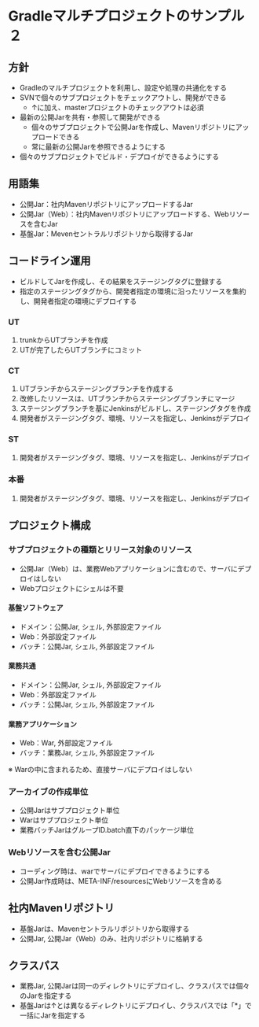 # Gradleマルチプロジェクトのサンプル２

## 方針
* Gradleのマルチプロジェクトを利用し、設定や処理の共通化をする
* SVNで個々のサブプロジェクトをチェックアウトし、開発ができる
  * ↑に加え、masterプロジェクトのチェックアウトは必須
* 最新の公開Jarを共有・参照して開発ができる
  * 個々のサブプロジェクトで公開Jarを作成し、Mavenリポジトリにアップロードできる
  * 常に最新の公開Jarを参照できるようにする
* 個々のサブプロジェクトでビルド・デプロイができるようにする

## 用語集
* 公開Jar：社内MavenリポジトリにアップロードするJar
* 公開Jar（Web）：社内Mavenリポジトリにアップロードする、Webリソースを含むJar
* 基盤Jar：Mevenセントラルリポジトリから取得するJar

## コードライン運用
* ビルドしてJarを作成し、その結果をステージングタグに登録する
* 指定のステージングタグから、開発者指定の環境に沿ったリソースを集約し、開発者指定の環境にデプロイする

### UT
1. trunkからUTブランチを作成
1. UTが完了したらUTブランチにコミット

### CT
1. UTブランチからステージングブランチを作成する
1. 改修したリソースは、UTブランチからステージングブランチにマージ
1. ステージングブランチを基にJenkinsがビルドし、ステージングタグを作成
1. 開発者がステージングタグ、環境、リソースを指定し、Jenkinsがデプロイ

### ST
1. 開発者がステージングタグ、環境、リソースを指定し、Jenkinsがデプロイ

### 本番
1. 開発者がステージングタグ、環境、リソースを指定し、Jenkinsがデプロイ

## プロジェクト構成
### サブプロジェクトの種類とリリース対象のリソース
* 公開Jar（Web）は、業務Webアプリケーションに含むので、サーバにデプロイはしない
* Webプロジェクトにシェルは不要

#### 基盤ソフトウェア
* ドメイン：公開Jar, シェル, 外部設定ファイル
* Web：外部設定ファイル
* バッチ：公開Jar, シェル, 外部設定ファイル

#### 業務共通
* ドメイン：公開Jar, シェル, 外部設定ファイル
* Web：外部設定ファイル
* バッチ：公開Jar, シェル, 外部設定ファイル

#### 業務アプリケーション
* Web：War, 外部設定ファイル
* バッチ：業務Jar, シェル, 外部設定ファイル

※ Warの中に含まれるため、直接サーバにデプロイはしない

### アーカイブの作成単位
* 公開Jarはサブプロジェクト単位
* Warはサブプロジェクト単位
* 業務バッチJarはグループID.batch直下のパッケージ単位

### Webリソースを含む公開Jar
* コーディング時は、warでサーバにデプロイできるようにする
* 公開Jar作成時は、META-INF/resourcesにWebリソースを含める

## 社内Mavenリポジトリ
* 基盤Jarは、Mavenセントラルリポジトリから取得する
* 公開Jar, 公開Jar（Web）のみ、社内リポジトリに格納する

## クラスパス
* 業務Jar, 公開Jarは同一のディレクトリにデプロイし、クラスパスでは個々のJarを指定する
* 基盤Jarは↑とは異なるディレクトリにデプロイし、クラスパスでは「*」で一括にJarを指定する
